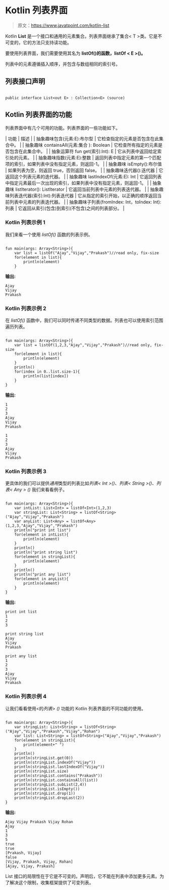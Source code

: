 # Kotlin 列表界面

> 原文：<https://www.javatpoint.com/kotlin-list>

Kotlin **List** 是一个接口和通用的元素集合。列表界面继承了集合< T >类。它是不可变的，它的方法只支持读功能。

要使用列表界面，我们需要使用其名为 **listOf()的函数，listOf < E >()。**

列表中的元素遵循插入顺序，并包含与数组相同的索引号。

## 列表接口声明

```

public interface List<out E> : Collection<E> (source)

```

## Kotlin 列表界面的功能

列表界面中有几个可用的功能。列表界面的一些功能如下。

| 功能 | 描述 |
| 抽象趣味包含(元素:E):布尔型 | 它检查指定的元素是否包含在此集合中。 |
| 抽象趣味 containsAll(元素:集合 <e>): Boolean</e> | 它检查所有指定的元素是否包含在此集合中。 |
| 抽象运算符 fun get(索引:Int): E | 它从列表中返回给定索引处的元素。 |
| 抽象趣味指数(元素:E):整数 | 返回列表中指定元素的第一个匹配项的索引，如果列表中没有指定元素，则返回-1。 |
| 抽象趣味 isEmpty():布尔值 | 如果列表为空，则返回 true，否则返回 false。 |
| 抽象趣味迭代器():迭代器 | 它返回这个列表元素的迭代器。 |
| 抽象趣味 lastIndexOf(元素:E): Int | 它返回列表中指定元素最后一次出现的索引，如果列表中没有指定元素，则返回-1。 |
| 抽象趣味 listIterator(): ListIterator | 它返回当前列表中元素的列表迭代器。 |
| 抽象趣味列表迭代器(索引:Int):列表迭代器 | 它从指定的索引开始，以正确的顺序返回当前列表中元素的列表迭代器。 |
| 抽象趣味子列表(fromIndex: Int，toIndex: Int):列表 | 它返回从索引(包含)到索引(不包含)之间的列表部分。 |

### Kotlin 列表示例 1

我们来看一个使用 *listOf()* 函数的列表示例。

```

fun main(args: Array<String>){
    var list = listOf("Ajay","Vijay","Prakash")//read only, fix-size
    for(element in list){
        println(element)
    }

```

**输出:**

```
Ajay
Vijay
Prakash

```

### Kotlin 列表示例 2

在 *listOf()* 函数中，我们可以同时传递不同类型的数据。列表也可以使用索引范围遍历列表。

```

fun main(args: Array<String>){
    var list = listOf(1,2,3,"Ajay","Vijay","Prakash")//read only, fix-size
    for(element in list){
        println(element)
    }
    println()
    for(index in 0..list.size-1){
        println(list[index])
    }
}

```

**输出:**

```
1
2
3
Ajay
Vijay
Prakash

1
2
3
Ajay
Vijay
Prakash

```

### Kotlin 列表示例 3

更具体的我们可以提供*通用*类型的列表比如*列表< Int >()、列表< String >()、列表< Any > ()* 我们来看看例子。

```

fun main(args: Array<String>){
    var intList: List<Int> = listOf<Int>(1,2,3)
    var stringList: List<String> = listOf<String>("Ajay","Vijay","Prakash")
    var anyList: List<Any> = listOf<Any>(1,2,3,"Ajay","Vijay","Prakash")
    println("print int list")
    for(element in intList){
        println(element)
    }
    println()
    println("print string list")
    for(element in stringList){
        println(element)
    }
    println()
    println("print any list")
    for(element in anyList){
        println(element)
    }
}

```

**输出:**

```
print int list
1
2
3

print string list
Ajay
Vijay
Prakash

print any list
1
2
3
Ajay
Vijay
Prakash

```

### Kotlin 列表示例 4

让我们看看使用<的*列表> ()* 功能的 Kotlin 列表界面的不同功能的使用。

```

fun main(args: Array<String>){
    var stringList: List<String> = listOf<String>("Ajay","Vijay","Prakash","Vijay","Rohan")
    var list: List<String> = listOf<String>("Ajay","Vijay","Prakash")
    for(element in stringList){
        print(element+" ")
    }
    println()
    println(stringList.get(0))
    println(stringList.indexOf("Vijay"))
    println(stringList.lastIndexOf("Vijay"))
    println(stringList.size)
    println(stringList.contains("Prakash"))
    println(stringList.containsAll(list))
    println(stringList.subList(2,4))
    println(stringList.isEmpty())
    println(stringList.drop(1))
    println(stringList.dropLast(2))
}

```

**输出:**

```
Ajay Vijay Prakash Vijay Rohan 
Ajay
1
3
5
true
true
[Prakash, Vijay]
false
[Vijay, Prakash, Vijay, Rohan]
[Ajay, Vijay, Prakash]

```

List 接口的局限性在于它是不可变的。声明后，它不能在列表中添加更多元素。为了解决这个限制，收集框架提供了可变列表。